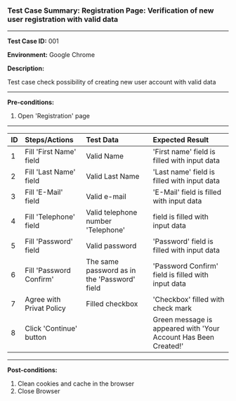 
### Test Case Summary: Registration Page: Verification of new user registration with valid data

---

**Test Case ID:** 001

**Environment:** Google Chrome

**Description:**

Test case check possibility of creating new user account with valid data

---

**Pre-conditions:**
1. Open 'Registration' page

---

|      ID       | Steps/Actions |  Test Data  | Expected Result |
| :------------ | :------------ | :---------- | :-------------- |
|       1       | Fill 'First Name' field | Valid Name | 'First name' field is filled with input data |
|       2       | Fill 'Last Name' field | Valid Last Name | 'Last name' field is filled with input data |
|       3       | Fill 'E-Mail' field	| Valid e-mail | 'E-Mail' field is filled with input data |
|       4       | Fill 'Telephone' field | Valid telephone number 'Telephone' | field is filled with input data |
|       5       | Fill 'Password' field	| Valid password | 'Password' field is filled with input data |	
|       6       | Fill 'Password Confirm' | The same password as in the 'Password' field | 'Password Confirm' field is filled with input data |
|       7       | Agree with Privat Policy | Filled checkbox | 'Checkbox' filled with check mark |
|       8       | Click 'Continue' button |             | Green message is appeared with 'Your Account Has Been Created!' |

---

**Post-conditions:**
1. Clean cookies and cache in the browser
2. Close Browser
